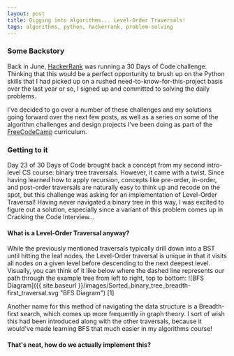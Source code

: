 ```yaml
---
layout: post
title: Digging into algorithms... Level-Order Traversals!
tags: algorithms, python, hackerrank, problem-solving
---
```


### Some Backstory
Back in June, [HackerRank](hackerrank.com) was running a 30 Days of Code challenge. Thinking that this would be a perfect opportunity to brush up on the Python skills that I had picked up on a rushed need-to-know-for-this-project basis over the last year or so, I signed up and committed to solving the daily problems.

I've decided to go over a number of these challenges and my solutions going forward over the next few posts, as well as a series on some of the algorithm challenges and design projects I've been doing as part of the [FreeCodeCamp](freecodecamp.com) curriculum.

### Getting to it
Day 23 of 30 Days of Code brought back a concept from my second intro-level CS course: binary tree traversals. However, it came with a twist. Since having learned how to apply recursion, concepts like pre-order, in-order, and post-order traversals are naturally easy to think up and recode on the spot, but this challenge was asking for an implementation of Level-Order Traversal! Having never navigated a binary tree in this way, I was excited to figure out a solution, especially since a variant of this problem comes up in Cracking the Code Interview...

#### What is a Level-Order Traversal anyway?
While the previously mentioned traversals typically drill down into a BST until hitting the leaf nodes, the Level-Order traversal is unique in that it visits all nodes on a given level before descending to the next deepest level. Visually, you can think of it like below where the dashed line represents our path through the example tree from left to right, top to bottom:
![BFS Diagram]({{ site.baseurl }}/images/Sorted_binary_tree_breadth-first_traversal.svg "BFS Diagram")
[1]

Another name for this method of navigating the data structure is a Breadth-first search, which comes up more frequently in graph theory. I sort of wish this had been introduced along with the other traversals, because it would've made learning BFS that much easier in my algorithms course!

#### That's neat, how do we actually implement this?
